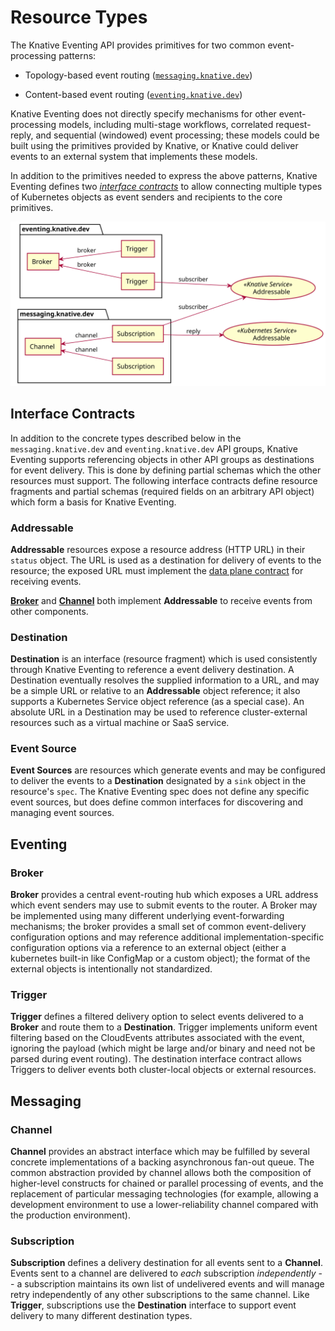 # Resource Types

The Knative Eventing API provides primitives for two common event-processing
patterns:

- Topology-based event routing ([`messaging.knative.dev`](#messaging))

- Content-based event routing ([`eventing.knative.dev`](#eventing))

Knative Eventing does not directly specify mechanisms for other event-processing
models, including multi-stage workflows, correlated request-reply, and
sequential (windowed) event processing; these models could be built using the
primitives provided by Knative, or Knative could deliver events to an external
system that implements these models.

In addition to the primitives needed to express the above patterns, Knative
Eventing defines two [_interface contracts_](#interface-contracts) to allow
connecting multiple types of Kubernetes objects as event senders and recipients
to the core primitives.

![Overview of objects](images/eventing-overview.svg)
<!-- Generated from the following UML using PlantUML:
@startuml
' Remove shadows
skinparam shadowing false
' Set ordering
left to right direction

usecase Addressable <<Knative Service>>
usecase Addressable AS A2 <<Kubernetes Service>>

package "eventing.knative.dev" {
agent Broker
agent "Trigger" as T1
agent "Trigger" as T2
}

Broker <-- T1 : broker
Broker <-- T2 : broker
Addressable <-u- T1 : subscriber

package "messaging.knative.dev" {
agent Channel
agent "Subscription" as S1
agent "Subscription" as S2
}

Channel <-- S1 :channel
Channel <-- S2 :channel
Addressable <-u- S2 :subscriber
A2 <-u- S2 : reply
@enduml
-->

## Interface Contracts

In addition to the concrete types described below in the `messaging.knative.dev`
and `eventing.knative.dev` API groups, Knative Eventing supports referencing
objects in other API groups as destinations for event delivery. This is done by
defining partial schemas which the other resources must support. The following
interface contracts define resource fragments and partial schemas (required fields
on an arbitrary API object) which form a basis for Knative Eventing.

### Addressable

**Addressable** resources expose a resource address (HTTP URL) in their `status`
object. The URL is used as a destination for delivery of events to the resource;
the exposed URL must implement the [data plane contract](data-plane.md) for
receiving events.

[**Broker**](#broker) and [**Channel**](#channel) both implement **Addressable**
to receive events from other components.

### Destination

**Destination** is an interface (resource fragment) which is used consistently
through Knative Eventing to reference a event delivery destination. A
Destination eventually resolves the supplied information to a URL, and may be a
simple URL or relative to an **Addressable** object reference; it also supports
a Kubernetes Service object reference (as a special case). An absolute URL in a
Destination may be used to reference cluster-external resources such as a
virtual machine or SaaS service.

### Event Source

**Event Sources** are resources which generate events and may be configured to
deliver the events to a **Destination** designated by a `sink` object in the
resource's `spec`. The Knative Eventing spec does not define any specific event
sources, but does define common interfaces for discovering and managing event
sources.

## Eventing

### Broker

**Broker** provides a central event-routing hub which exposes a URL address
which event senders may use to submit events to the router. A Broker may be
implemented using many different underlying event-forwarding mechanisms; the
broker provides a small set of common event-delivery configuration options and
may reference additional implementation-specific configuration options via a
reference to an external object (either a kubernetes built-in like ConfigMap or
a custom object); the format of the external objects is intentionally not
standardized.

### Trigger

**Trigger** defines a filtered delivery option to select events delivered to a
**Broker** and route them to a **Destination**. Trigger implements uniform event
filtering based on the CloudEvents attributes associated with the event,
ignoring the payload (which might be large and/or binary and need not be parsed
during event routing). The destination interface contract allows Triggers to
deliver events both cluster-local objects or external resources.

## Messaging

### Channel

**Channel** provides an abstract interface which may be fulfilled by several
concrete implementations of a backing asynchronous fan-out queue. The common
abstraction provided by channel allows both the composition of higher-level
constructs for chained or parallel processing of events, and the replacement of
particular messaging technologies (for example, allowing a development
environment to use a lower-reliability channel compared with the production
environment).

### Subscription

**Subscription** defines a delivery destination for all events sent to a
**Channel**. Events sent to a channel are delivered to _each_ subscription
_independently_ -- a subscription maintains its own list of undelivered events
and will manage retry independently of any other subscriptions to the same
channel. Like **Trigger**, subscriptions use the **Destination** interface to
support event delivery to many different destination types.
